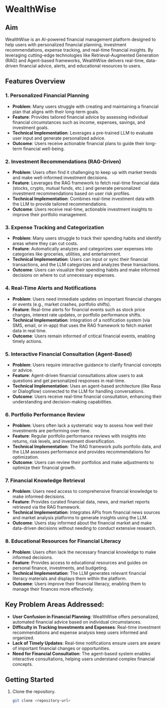 # WealthWise
## Aim
WealthWise is an AI-powered financial management platform designed to help users with personalized financial planning, investment recommendations, expense tracking, and real-time financial insights. By leveraging cutting-edge technologies like Retrieval-Augmented Generation (RAG) and Agent-based frameworks, WealthWise delivers real-time, data-driven financial advice, alerts, and educational resources to users.

## Features Overview

### 1. Personalized Financial Planning
- **Problem**: Many users struggle with creating and maintaining a financial plan that aligns with their long-term goals.
- **Feature**: Provides tailored financial advice by assessing individual financial circumstances such as income, expenses, savings, and investment goals.
- **Technical Implementation**: Leverages a pre-trained LLM to evaluate user input and generate personalized advice.
- **Outcome**: Users receive actionable financial plans to guide their long-term financial well-being.

### 2. Investment Recommendations (RAG-Driven)
- **Problem**: Users often find it challenging to keep up with market trends and make well-informed investment decisions.
- **Feature**: Leverages the RAG framework to fetch real-time financial data (stocks, crypto, mutual funds, etc.) and generate personalized investment recommendations based on user risk profiles.
- **Technical Implementation**: Combines real-time investment data with the LLM to provide tailored recommendations.
- **Outcome**: Users receive real-time, actionable investment insights to improve their portfolio management.

### 3. Expense Tracking and Categorization
- **Problem**: Many users struggle to track their spending habits and identify areas where they can cut costs.
- **Feature**: Automatically analyzes and categorizes user expenses into categories like groceries, utilities, and entertainment.
- **Technical Implementation**: Users can input or sync their financial transactions, and the LLM categorizes and analyzes these transactions.
- **Outcome**: Users can visualize their spending habits and make informed decisions on where to cut unnecessary expenses.

### 4. Real-Time Alerts and Notifications
- **Problem**: Users need immediate updates on important financial changes or events (e.g., market crashes, portfolio shifts).
- **Feature**: Real-time alerts for financial events such as stock price changes, interest rate updates, or portfolio performance shifts.
- **Technical Implementation**: Integration of a notification system (via SMS, email, or in-app) that uses the RAG framework to fetch market data in real time.
- **Outcome**: Users remain informed of critical financial events, enabling timely actions.

### 5. Interactive Financial Consultation (Agent-Based)
- **Problem**: Users require interactive guidance to clarify financial concepts or advice.
- **Feature**: Agent-driven financial consultations allow users to ask questions and get personalized responses in real-time.
- **Technical Implementation**: Uses an agent-based architecture (like Rasa or Dialogflow) connected to the LLM for handling conversations.
- **Outcome**: Users receive real-time financial consultation, enhancing their understanding and decision-making capabilities.

### 6. Portfolio Performance Review
- **Problem**: Users often lack a systematic way to assess how well their investments are performing over time.
- **Feature**: Regular portfolio performance reviews with insights into returns, risk levels, and investment diversification.
- **Technical Implementation**: The RAG framework pulls portfolio data, and the LLM assesses performance and provides recommendations for optimization.
- **Outcome**: Users can review their portfolios and make adjustments to optimize their financial growth.

### 7. Financial Knowledge Retrieval
- **Problem**: Users need access to comprehensive financial knowledge to make informed decisions.
- **Feature**: Provides curated financial data, news, and market reports retrieved via the RAG framework.
- **Technical Implementation**: Integrates APIs from financial news sources and market analysis platforms to generate insights using the LLM.
- **Outcome**: Users stay informed about the financial market and make data-driven decisions without needing to conduct extensive research.

### 8. Educational Resources for Financial Literacy
- **Problem**: Users often lack the necessary financial knowledge to make informed decisions.
- **Feature**: Provides access to educational resources and guides on personal finance, investments, and budgeting.
- **Technical Implementation**: The LLM generates relevant financial literacy materials and displays them within the platform.
- **Outcome**: Users improve their financial literacy, enabling them to manage their finances more effectively.

## Key Problem Areas Addressed:
- **User Confusion in Financial Planning**: WealthWise offers personalized, automated financial advice based on individual circumstances.
- **Difficulty in Tracking Investments and Expenses**: Real-time investment recommendations and expense analysis keep users informed and organized.
- **Lack of Timely Updates**: Real-time notifications ensure users are aware of important financial changes or opportunities.
- **Need for Financial Consultation**: The agent-based system enables interactive consultations, helping users understand complex financial concepts.

## Getting Started
1. Clone the repository.
   ```bash
   git clone <repository-url>
